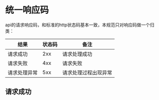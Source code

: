 # 统一响应码 

api的请求响应码，和标准的http状态码基本一致，本规范只对响应码做一个归类：

|结果|状态码|备注|
|----|----|----|
|请求成功|2xx|请求处理成功|
|请求失败|4xx|请求失败|
|请求处理异常|5xx|请求处理过程出现异常|

## 请求成功